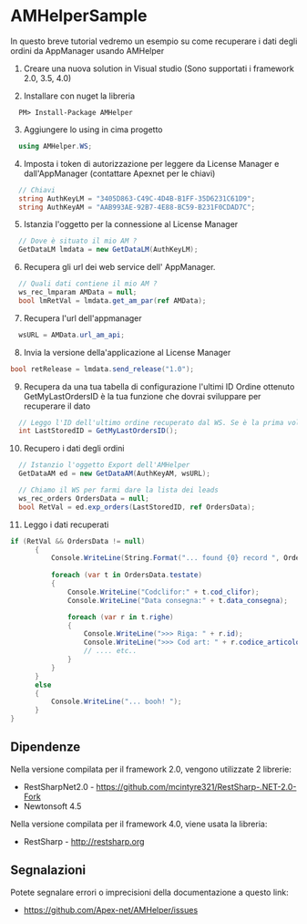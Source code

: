 AMHelperSample
===
In questo breve tutorial vedremo un esempio su come recuperare i dati degli ordini da AppManager usando AMHelper

1. Creare una nuova solution in Visual studio (Sono supportati i framework 2.0, 3.5, 4.0)

2. Installare con nuget la libreria
  ```
    PM> Install-Package AMHelper
  ```

3. Aggiungere lo using in cima progetto
  ```c#
    using AMHelper.WS;
  ```

4. Imposta i token di autorizzazione per leggere da License Manager e dall'AppManager (contattare Apexnet per le chiavi)
  ```c#
    // Chiavi
    string AuthKeyLM = "3405D863-C49C-4D4B-B1FF-35D6231C61D9";
    string AuthKeyAM = "AAB993AE-92B7-4E88-BC59-B231F0CDAD7C";
  ```

5. Istanzia l'oggetto per la connessione al License Manager
  ```c#
    // Dove è situato il mio AM ?
    GetDataLM lmdata = new GetDataLM(AuthKeyLM);
  ```

6. Recupera gli url dei web service dell' AppManager.
  ```c#
    // Quali dati contiene il mio AM ?
    ws_rec_lmparam AMData = null;
    bool lmRetVal = lmdata.get_am_par(ref AMData);
  ```
  
7. Recupera l'url dell'appmanager
  ```c#
    wsURL = AMData.url_am_api;
  ```

8. Invia la versione della'applicazione al License Manager
  ```c#
  bool retRelease = lmdata.send_release("1.0");
  ```
  
9. Recupera da una tua tabella di configurazione l'ultimi ID Ordine ottenuto
  GetMyLastOrdersID è la tua funzione che dovrai sviluppare per recuperare il dato
  ```c#
    // Leggo l'ID dell'ultimo ordine recuperato dal WS. Se è la prima volta tornerà 0 (zero)
    int LastStoredID = GetMyLastOrdersID();
  ```

10. Recupero i dati degli ordini
  ```c#
    // Istanzio l'oggetto Export dell'AMHelper
    GetDataAM ed = new GetDataAM(AuthKeyAM, wsURL);
  
    // Chiamo il WS per farmi dare la lista dei leads
    ws_rec_orders OrdersData = null;
    bool RetVal = ed.exp_orders(LastStoredID, ref OrdersData);
  ```

11. Leggo i dati recuperati
  ```c#
  if (RetVal && OrdersData != null)
        {
            Console.WriteLine(String.Format("... found {0} record ", OrdersData.testate.Count.ToString()));
            
            foreach (var t in OrdersData.testate)
            {
                Console.WriteLine("Codclifor:" + t.cod_clifor);
                Console.WriteLine("Data consegna:" + t.data_consegna);
  
                foreach (var r in t.righe)
                {
                    Console.WriteLine(">>> Riga: " + r.id);
                    Console.WriteLine(">>> Cod art: " + r.codice_articolo);
                    // .... etc..
                }
            }
        }
        else
        {
            Console.WriteLine("... booh! ");
        }
  }
  ```

Dipendenze
---
Nella versione compilata per il framework 2.0, vengono utilizzate 2 librerie:

* RestSharpNet2.0 - https://github.com/mcintyre321/RestSharp-.NET-2.0-Fork
* Newtonsoft 4.5

Nella versione compilata per il framework 4.0, viene usata la libreria:

* RestSharp - http://restsharp.org

Segnalazioni
---
Potete segnalare errori o imprecisioni della documentazione a questo link:

* https://github.com/Apex-net/AMHelper/issues
